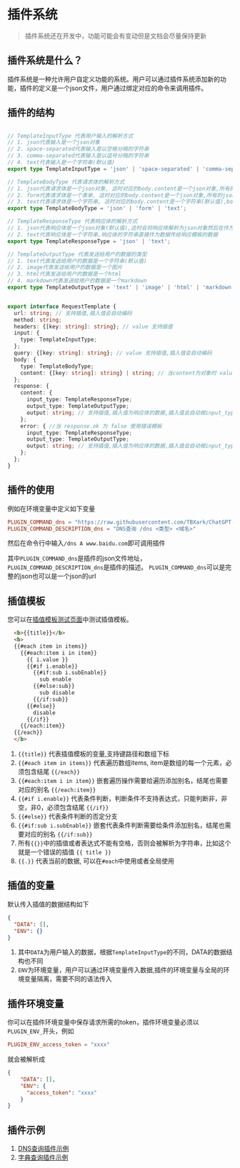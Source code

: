 # 插件系统

> 插件系统还在开发中，功能可能会有变动但是文档会尽量保持更新


## 插件系统是什么？

插件系统是一种允许用户自定义功能的系统。用户可以通过插件系统添加新的功能，插件的定义是一个json文件，用户通过绑定对应的命令来调用插件。


## 插件的结构

```typescript

// TemplateInputType 代表用户输入的解析方式
// 1. json代表输入是一个json对象
// 2. space-separated代表输入是以空格分隔的字符串
// 3. comma-separated代表输入是以逗号分隔的字符串
// 4. text代表输入是一个字符串(默认值)
export type TemplateInputType = 'json' | 'space-separated' | 'comma-separated' | 'text';

// TemplateBodyType 代表请求体的解析方式
// 1. json代表请求体是一个json对象, 这时对应的body.content是一个json对象,所有的json的value都可以通过插值模板注入数据
// 2. form代表请求体是一个表单, 这时对应的body.content是一个json对象,所有的json的value都可以通过插值模板注入数据
// 3. text代表请求体是一个字符串, 这时对应的body.content是一个字符串(默认值),body.content可以通过插值模板注入数据
export type TemplateBodyType = 'json' | 'form' | 'text';

// TemplateResponseType 代表响应体的解析方式
// 1. json代表响应体是一个json对象(默认值),这时会将响应体解析为json对象然后在作为输入传给响应模板的数据
// 2. text代表响应体是一个字符串,响应体的字符串直接作为数据传给响应模板的数据
export type TemplateResponseType = 'json' | 'text';

// TemplateOutputType 代表发送给用户的数据的类型
// 1. text代表发送给用户的数据是一个字符串(默认值)
// 2. image代表发送给用户的数据是一个图片
// 3. html代表发送给用户的数据是一个html
// 4. markdown代表发送给用户的数据是一个markdown
export type TemplateOutputType = 'text' | 'image' | 'html' | 'markdown';


export interface RequestTemplate {
  url: string; // 支持插值,插入值会自动编码
  method: string;
  headers: {[key: string]: string}; // value 支持插值
  input: {
    type: TemplateInputType;
  };
  query: {[key: string]: string}; // value 支持插值,插入值会自动编码
  body: {
    type: TemplateBodyType;
    content: {[key: string]: string} | string; // 当content为对象时 value 支持插值, 当content为字符串时支持插值
  };
  response: {
    content: {
      input_type: TemplateResponseType;
      output_type: TemplateOutputType;
      output: string; // 支持插值,插入值为响应体的数据,插入值会自动根input_type据编码
    };
    error: { //当 response.ok 为 false 使用错误模板
      input_type: TemplateResponseType;
      output_type: TemplateOutputType;
      output: string; // 支持插值,插入值为响应体的数据,插入值会自动根input_type据编码
    };
  };
}
```

## 插件的使用

例如在环境变量中定义如下变量

```toml
PLUGIN_COMMAND_dns = "https://raw.githubusercontent.com/TBXark/ChatGPT-Telegram-Workers/dev/plugins/dns.json"
PLUGIN_COMMAND_DESCRIPTION_dns = "DNS查询 /dns <类型> <域名>"
```

然后在命令行中输入`/dns A www.baidu.com`即可调用插件

其中`PLUGIN_COMMAND_dns`是插件的json文件地址，`PLUGIN_COMMAND_DESCRIPTION_dns`是插件的描述。
`PLUGIN_COMMAND_dns`可以是完整的json也可以是一个json的url


## 插值模板

您可以在[插值模板测试页面](https://interpolate-test.pages.dev)中测试插值模板。

```html
  <b>{{title}}</b>
  <b>
  {{#each item in items}}
    {{#each:item i in item}}
      {{ i.value }}
      {{#if i.enable}}
        {{#if:sub i.subEnable}}
          sub enable
        {{#else:sub}}
          sub disable
        {{/if:sub}}
      {{#else}}
        disable
      {{/if}}
    {{/each:item}}
  {{/each}}
  </b>
```

1. `{{title}}` 代表插值模板的变量,支持键路径和数组下标
2. `{{#each item in items}}` 代表遍历数组items, item是数组的每一个元素，必须包含结尾 `{{/each}}`
3. `{{#each:item i in item}}` 嵌套遍历操作需要给遍历添加别名，结尾也需要对应的别名 `{{/each:item}}`
4. `{{#if i.enable}}` 代表条件判断，判断条件不支持表达式，只能判断非，非空，非0，必须包含结尾 `{{/if}}`
5. `{{#else}}` 代表条件判断的否定分支
6. `{{#if:sub i.subEnable}}` 嵌套代表条件判断需要给条件添加别名，结尾也需要对应的别名 `{{/if:sub}}`
7. 所有`{{}}`中的插值或者表达式不能有空格，否则会被解析为字符串，比如这个就是一个错误的插值 `{{ title }}`
8. `{{.}}` 代表当前的数据, 可以在`#each`中使用或者全局使用


## 插值的变量

默认传入插值的数据结构如下

```json
{
  "DATA": [],
  "ENV": {}
}
```

1. 其中`DATA`为用户输入的数据，根据`TemplateInputType`的不同，DATA的数据结构也不同
2. `ENV`为环境变量，用户可以通过环境变量传入数据,插件的环境变量与全局的环境变量隔离，需要不同的语法传入


## 插件环境变量

你可以在插件环境变量中保存请求所需的token，插件环境变量必须以`PLUGIN_ENV_`开头，例如

```toml
PLUGIN_ENV_access_token = "xxxx"
```

就会被解析成

```json
{
    "DATA": [],
    "ENV": {
      "access_token": "xxxx"
    }
}
```

## 插件示例

1. [DNS查询插件示例](dns.json)
2. [字典查询插件示例](dicten.json)